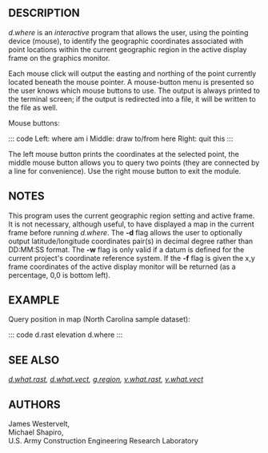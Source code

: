## DESCRIPTION

*d.where* is an *interactive* program that allows the user, using the
pointing device (mouse), to identify the geographic coordinates
associated with point locations within the current geographic region in
the active display frame on the graphics monitor.

Each mouse click will output the easting and northing of the point
currently located beneath the mouse pointer. A mouse-button menu is
presented so the user knows which mouse buttons to use. The output is
always printed to the terminal screen; if the output is redirected into
a file, it will be written to the file as well.

Mouse buttons:

::: code
         Left:   where am i
         Middle: draw to/from here
         Right:  quit this
:::

The left mouse button prints the coordinates at the selected point, the
middle mouse button allows you to query two points (they are connected
by a line for convenience). Use the right mouse button to exit the
module.

## NOTES

This program uses the current geographic region setting and active
frame. It is not necessary, although useful, to have displayed a map in
the current frame before running *d.where*. The **-d** flag allows the
user to optionally output latitude/longitude coordinates pair(s) in
decimal degree rather than DD:MM:SS format. The **-w** flag is only
valid if a datum is defined for the current project\'s coordinate
reference system. If the **-f** flag is given the x,y frame coordinates
of the active display monitor will be returned (as a percentage, 0,0 is
bottom left).

## EXAMPLE

Query position in map (North Carolina sample dataset):

::: code
    d.rast elevation
    d.where
:::

## SEE ALSO

*[d.what.rast](d.what.rast.html), [d.what.vect](d.what.vect.html),
[g.region](g.region.html), [v.what.rast](v.what.rast.html),
[v.what.vect](v.what.vect.html)*

## AUTHORS

James Westervelt,\
Michael Shapiro,\
U.S. Army Construction Engineering Research Laboratory
